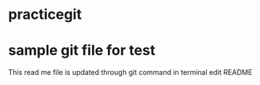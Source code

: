 # practicegit
# sample git file for test
This read me file is updated through git command in terminal
edit README